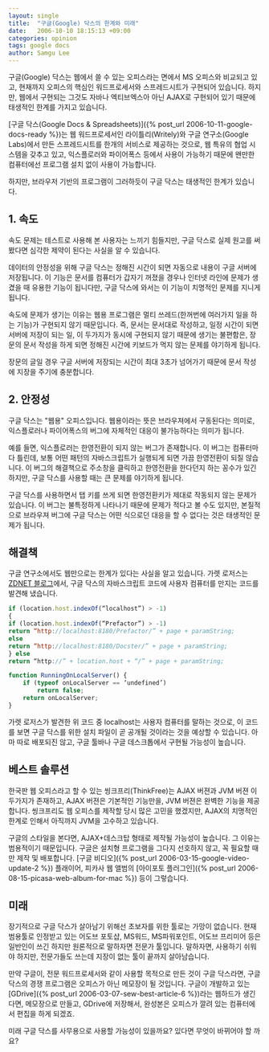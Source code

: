 ```yaml
---
layout: single
title:  "구글(Google) 닥스의 한계와 미래"
date:   2006-10-10 18:15:13 +09:00
categories: opinion
tags: google docs
author: Samgu Lee
---
```

구글(Google) 닥스는 웹에서 쓸 수 있는 오피스라는 면에서 MS 오피스와 비교되고 있고, 현재까지 오피스의 핵심인 워드프로세서와 스프레드시트가 구현되어 있습니다. 하지만, 웹에서 구현되는 그것도 자바나 엑티브엑스아 아닌 AJAX로 구현되어 있기 때문에 태생적인 한계를 가지고 있습니다.

[구글 닥스(Google Docs & Spreadsheets)]({% post_url 2006-10-11-google-docs-ready %})는 웹 워드프로세서인 라이틀리(Writely)와 구글 연구소(Google Labs)에서 만든 스프레드시트를 한개의 서비스로 제공하는 것으로, 웹 특유의 협업 시스템을 갖추고 있고, 익스플로러와 파이어폭스 등에서 사용이 가능하기 때문에 왠만한 컴퓨터에선 프로그램 설치 없이 사용이 가능합니다.

하지만, 브라우저 기반의 프로그램이 그러하듯이 구글 닥스는 태생적인 한계가 있습니다.

## 1. 속도

속도 문제는 테스트로 사용해 본 사용자는 느끼기 힘들지만, 구글 닥스로 실제 원고를 써 봤다면 심각한 제약이 된다는 사실을 알 수 있습니다.

데이터의 안정성을 위해 구글 닥스는 정해진 시간이 되면 자동으로 내용이 구글 서버에 저장됩니다. 이 기능은 문서를 컴퓨터가 갑자기 꺼졌을 경우나 인터넷 라인에 문제가 생겼을 때 유용한 기능이 됩니다만, 구글 닥스에 와서는 이 기능이 치명적인 문제를 지니게 됩니다.

속도에 문제가 생기는 이유는 웹용 프로그램은 멀티 쓰레드(한꺼번에 여러가지 일을 하는 기능)가 구현되지 않기 때문입니다. 즉, 문서는 문서대로 작성하고, 일정 시간이 되면 서버에 저장이 되는 일, 이 두가지가 동시에 구현되지 않기 때문에 생기는 불편함은, 장문의 문서 작성을 하게 되면 정해진 시간에 키보드가 먹지 않는 문제를 야기하게 됩니다.

장문의 글일 경우 구글 서버에 저장되는 시간이 최대 3초가 넘어가기 때문에 문서 작성에 지장을 주기에 충분합니다.

## 2. 안정성

구글 닥스는 "웹용" 오피스입니다. 웹용이라는 뜻은 브라우져에서 구동된다는 의미로, 익스플로러나 파이어폭스의 버그에 자체적인 대응이 불가능하다는 의미가 됩니다.

예를 들면, 익스플로러는 한영전환이 되지 않는 버그가 존재합니다. 이 버그는 컴퓨터마다 틀린데, 보통 어떤 패턴의 자바스크립트가 실행되게 되면 가끔 한영전환이 되질 않습니다. 이 버그의 해결책으로 주소창을 클릭하고 한영전환을 한다던지 하는 꽁수가 있긴 하지만, 구글 닥스를 사용할 때는 큰 문제를 야기하게 됩니다.

구글 닥스를 사용하면서 탭 키를 쓰게 되면 한영전환키가 제대로 작동되지 않는 문제가 있습니다. 이 버그는 불특정하게 나타나기 때문에 문제가 적다고 볼 수도 있지만, 본질적으로 브라우져 버그에 구글 닥스는 어떤 식으로던 대응을 할 수 없다는 것은 태생적인 문제가 됩니다.

## 해결책

구글 연구소에서도 웹만으로는 한계가 있다는 사실을 알고 있습니다. 가렛 로저스는 [ZDNET 블로그](http://blogs.zdnet.com/Google/?p=356)에서, 구글 닥스의 자바스크립트 코드에 사용자 컴퓨터를 만지는 코드를 발견해 냈습니다.

```javascript
if (location.host.indexOf(“localhost”) > -1)
{
if (location.host.indexOf(“Prefactor”) > -1)
return “http://localhost:8180/Prefactor/” + page + paramString;
else
return “http://localhost:8180/Docster/” + page + paramString;
} else
return “http://” + location.host + “/” + page + paramString;

function RunningOnLocalServer() {
    if (typeof onLocalServer == ‘undefined’) 
        return false; 
    return onLocalServer; 
}
```

가렛 로저스가 발견한 위 코드 중 localhost는 사용자 컴퓨터를 말하는 것으로, 이 코드를 보면 구글 닥스를 위한 설치 파일이 곧 공개될 것이라는 것을 예상할 수 있습니다. 아마 따로 배포되진 않고, 구글 툴바나 구글 데스크톱에서 구현될 가능성이 높습니다.

## 베스트 솔루션

한국판 웹 오피스라고 할 수 있는 씽크프리(ThinkFree)는 AJAX 버젼과 JVM 버젼 이 두가지가 존재하고, AJAX 버젼은 기본적인 기능만을, JVM 버젼은 완벽한 기능을 제공합니다. 씽크프리도 웹 오피스를 제작할 당시 많은 고민을 했겠지만, AJAX의 치명적인 한계로 인해서 아직까지 JVM을 고수하고 있습니다.

구글의 스타일을 본다면, AJAX+데스크탑 형태로 제작될 가능성이 높습니다. 그 이유는 범용적이기 때문입니다. 구글은 설치형 프로그램을 그다지 선호하지 않고, 꼭 필요할 때만 제작 및 배포합니다. [구글 비디오]({% post_url 2006-03-15-google-video-update-2 %}) 플래이어, 피카사 웹 앨범의 [아이포토 플러그인]({% post_url 2006-08-15-picasa-web-album-for-mac %}) 등이 그렇습니다.

## 미래

장기적으로 구글 닥스가 살아남기 위해선 초보자를 위한 툴로는 가망이 없습니다. 현재 범용툴로 인정받고 있는 어도브 포토샵, MS워드, MS파워포인트, 어도브 프리미어 등은 일반인이 쓰긴 하지만 원론적으로 말하자면 전문가 툴입니다. 말하자면, 사용하기 쉬워야 하지만, 전문가들도 쓰는데 지장이 없는 툴이 끝까지 살아남습니다.

만약 구글이, 전문 워드프로세서와 같이 사용할 목적으로 만든 것이 구글 닥스라면, 구글 닥스의 경쟁 프로그램은 오피스가 아닌 메모장이 될 것입니다. 구글이 개발하고 있는 [GDrive]({% post_url 2006-03-07-sew-best-article-6 %})라는 웹하드가 생긴다면, 메모장으로 만들고, GDrive에 저장해서, 완성본은 오피스가 깔려 있는 컴퓨터에서 편집을 하게 되겠죠.

미래 구글 닥스를 사무용으로 사용할 가능성이 있을까요? 있다면 무엇이 바뀌어야 할 까요?
